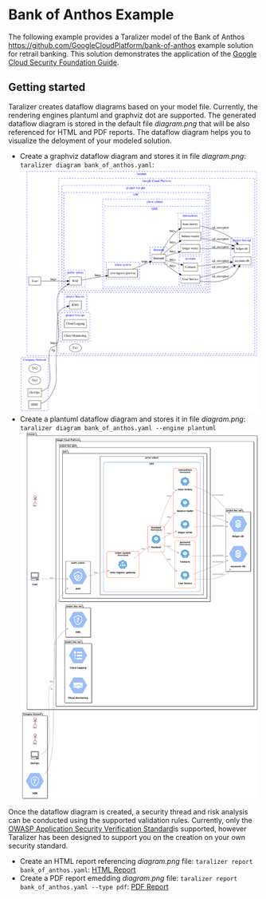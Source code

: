 # Bank of Anthos Example

The following example provides a Taralizer model of the Bank of Anthos <https://github.com/GoogleCloudPlatform/bank-of-anthos>  example solution for retrail banking.
This solution demonstrates the application of the [Google Cloud Security Foundation Guide](<https://services.google.com/fh/files/misc/google-cloud-security-foundations-guide.pdf>).

## Getting started

Taralizer creates dataflow diagrams based on your model file. Currently, the rendering engines plantuml and graphviz dot are supported.
The generated dataflow diagram is stored in the default file *diagram.png* that will be also referenced for HTML and PDF reports.
The dataflow diagram helps you to visualize the deloyment of your modeled solution.

- Create a graphviz dataflow diagram and stores it in file *diagram.png*: `taralizer diagram bank_of_anthos.yaml`:
![GraphViz dot Dataflow Diagram](https://github.com/devmatic-it/taralizer/blob/main/examples/gcp/diagram_graphviz.png)
- Create a plantuml dataflow diagram and stores it in file *diagram.png*: `taralizer diagram bank_of_anthos.yaml --engine plantuml`
![GraphViz dot Dataflow Diagram](https://github.com/devmatic-it/taralizer/blob/main/examples/gcp/diagram.png)

Once the dataflow diagram is created, a security thread and risk analysis can be conducted using the supported validation rules.
Currently, only the [OWASP Application Security Verification Standard](<https://github.com/OWASP/ASVS/raw/v4.0.2/4.0/OWASP%20Application%20Security%20Verification%20Standard%204.0.2-en.pdf>)is supported, however Taralizer has been designed to support you on the creation on your own security standard.

- Create an HTML report referencing *diagram.png* file:  `taralizer report bank_of_anthos.yaml`:
[HTML Report](<https://github.com/devmatic-it/taralizer/blob/main/examples/gcp/report.html>)
- Create a PDF report emedding *diagram.png* file: `taralizer report bank_of_anthos.yaml --type pdf`:
[PDF Report](<https://github.com/devmatic-it/taralizer/blob/main/examples/gcp/report.pdf>)
